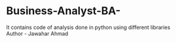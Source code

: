 # Business-Analyst-BA-
It contains code of analysis done in python using different libraries
<br>
Author - Jawahar Ahmad
